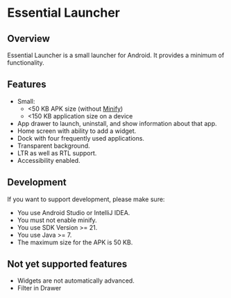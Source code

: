 # Essential Launcher

## Overview

Essential Launcher is a small launcher for Android. It provides a minimum of functionality.

## Features

- Small:
    - <50 KB APK size (without [Minify](http://developer.android.com/tools/help/proguard.html))
    - <150 KB application size on a device
- App drawer to launch, uninstall, and show information about that app.
- Home screen with ability to add a widget.
- Dock with four frequently used applications.
- Transparent background.
- LTR as well as RTL support.
- Accessibility enabled.

## Development

If you want to support development, please make sure:

- You use Android Studio or IntelliJ IDEA.
- You must not enable minify.
- You use SDK Version >= 21.
- You use Java >= 7.
- The maximum size for the APK is 50 KB.

## Not yet supported features

- Widgets are not automatically advanced.
- Filter in Drawer